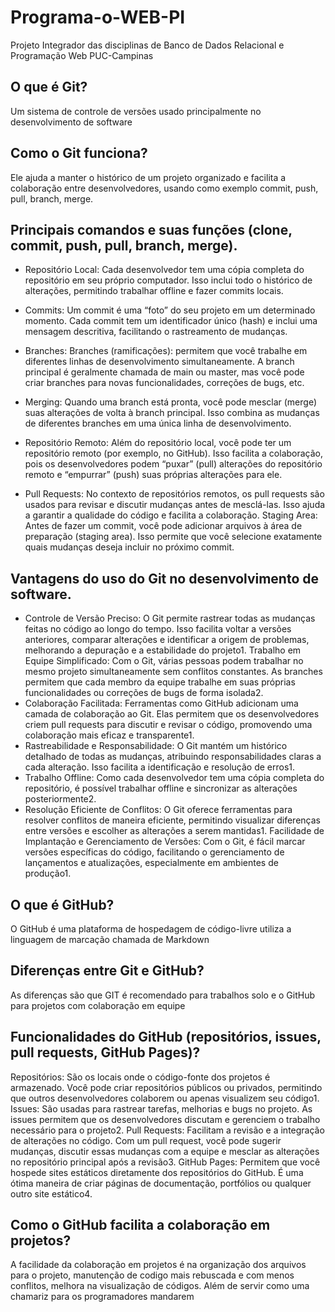 # Programa-o-WEB-PI
 Projeto Integrador das disciplinas de Banco de Dados Relacional e Programação Web PUC-Campinas



## O que é Git?
Um sistema de controle de versões usado principalmente no desenvolvimento de software 
## Como o Git funciona?
Ele ajuda a manter o histórico de um projeto organizado e facilita a colaboração entre desenvolvedores, usando como exemplo commit, push, pull, branch, merge.

## Principais comandos e suas funções (clone, commit, push, pull, branch, merge).

  - Repositório Local: Cada desenvolvedor tem uma cópia completa do repositório em seu próprio computador. Isso inclui todo o histórico de alterações, permitindo trabalhar offline e fazer commits locais.
 	
- Commits: Um commit é uma “foto” do seu projeto em um determinado momento. Cada commit tem um identificador único (hash) e inclui uma mensagem descritiva, facilitando o rastreamento de mudanças.

 - Branches: Branches (ramificações): permitem que você trabalhe em diferentes linhas de desenvolvimento simultaneamente. A branch principal é geralmente chamada de main ou master, mas você pode criar branches para novas funcionalidades, correções de bugs, etc.
- Merging: Quando uma branch está pronta, você pode mesclar (merge) suas alterações de volta à branch principal. Isso combina as mudanças de diferentes branches em uma única linha de desenvolvimento.
- Repositório Remoto: Além do repositório local, você pode ter um repositório remoto (por exemplo, no GitHub). Isso facilita a colaboração, pois os desenvolvedores podem “puxar” (pull) alterações do repositório remoto e “empurrar” (push) suas próprias alterações para ele.
- Pull Requests: No contexto de repositórios remotos, os pull requests são usados para revisar e discutir mudanças antes de mesclá-las. Isso ajuda a garantir a qualidade do código e facilita a colaboração.
Staging Area: Antes de fazer um commit, você pode adicionar arquivos à área de preparação (staging area). Isso permite que você selecione exatamente quais mudanças deseja incluir no próximo commit.

## Vantagens do uso do Git no desenvolvimento de software.
-	Controle de Versão Preciso: O Git permite rastrear todas as mudanças feitas no código ao longo do tempo. Isso facilita voltar a versões anteriores, comparar alterações e identificar a origem de problemas, melhorando a depuração e a estabilidade do projeto1.
Trabalho em Equipe Simplificado: Com o Git, várias pessoas podem trabalhar no mesmo projeto simultaneamente sem conflitos constantes. As branches permitem que cada membro da equipe trabalhe em suas próprias funcionalidades ou correções de bugs de forma isolada2.
-	Colaboração Facilitada: Ferramentas como GitHub adicionam uma camada de colaboração ao Git. Elas permitem que os desenvolvedores criem pull requests para discutir e revisar o código, promovendo uma colaboração mais eficaz e transparente1.
-	Rastreabilidade e Responsabilidade: O Git mantém um histórico detalhado de todas as mudanças, atribuindo responsabilidades claras a cada alteração. Isso facilita a identificação e resolução de erros1.
-	Trabalho Offline: Como cada desenvolvedor tem uma cópia completa do repositório, é possível trabalhar offline e sincronizar as alterações posteriormente2.
-	Resolução Eficiente de Conflitos: O Git oferece ferramentas para resolver conflitos de maneira eficiente, permitindo visualizar diferenças entre versões e escolher as alterações a serem mantidas1.
Facilidade de Implantação e Gerenciamento de Versões: Com o Git, é fácil marcar versões específicas do código, facilitando o gerenciamento de lançamentos e atualizações, especialmente em ambientes de produção1.


## O que é GitHub?

O GitHub é uma  plataforma de hospedagem de código-livre utiliza a linguagem de marcação chamada de Markdown 

## Diferenças entre Git e GitHub?

As diferenças são que GIT é recomendado para trabalhos solo e o GitHub para projetos com colaboração em equipe

## Funcionalidades do GitHub (repositórios, issues, pull requests, GitHub Pages)?

Repositórios: São os locais onde o código-fonte dos projetos é armazenado. Você pode criar repositórios públicos ou privados, permitindo que outros desenvolvedores colaborem ou apenas visualizem seu código1.
Issues: São usadas para rastrear tarefas, melhorias e bugs no projeto. As issues permitem que os desenvolvedores discutam e gerenciem o trabalho necessário para o projeto2.
Pull Requests: Facilitam a revisão e a integração de alterações no código. Com um pull request, você pode sugerir mudanças, discutir essas mudanças com a equipe e mesclar as alterações no repositório principal após a revisão3.
GitHub Pages: Permitem que você hospede sites estáticos diretamente dos repositórios do GitHub. É uma ótima maneira de criar páginas de documentação, portfólios ou qualquer outro site estático4.

## Como o GitHub facilita a colaboração em projetos?
	
A facilidade da colaboração em projetos é na organização dos arquivos para o projeto, manutenção de codigo mais rebuscada e com menos conflitos, melhora na visualização de códigos. Além de servir como uma chamariz para os programadores mandarem 

